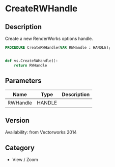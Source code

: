 # CreateRWHandle

## Description
Create a new RenderWorks options handle.

```pascal
PROCEDURE CreateRWHandle(VAR RWHandle : HANDLE);
```

```python

def vs.CreateRWHandle():
    return RWHandle
```

## Parameters
|Name|Type|Description|
|---|---|---|
|RWHandle|HANDLE||

## Version
Availability: from Vectorworks 2014
## Category
* View / Zoom

